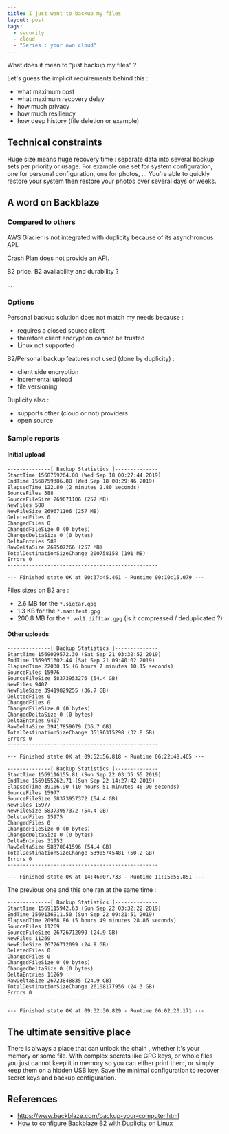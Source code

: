 ```yaml
---
title: I just want to backup my files
layout: post
tags:
  - security
  - cloud
  - "Series : your own cloud"
---
```


What does it mean to "just backup my files" ?

Let's guess the implicit requirements behind this :
- what maximum cost
- what maximum recovery delay
- how much privacy
- how much resiliency
- how deep history (file deletion or example)

## Technical constraints

Huge size means huge recovery time : separate data into several backup sets per priority or usage. For example one set for system configuration, one for personal configuration, one for photos, ... You're able to quickly restore your system then restore your photos over several days or weeks.

## A word on Backblaze

### Compared to others

AWS Glacier is not integrated with duplicity because of its asynchronous API.

Crash Plan does not provide an API.

B2 price.
B2 availability and durability ?

...

### Options

Personal backup solution does not match my needs because :
- requires a closed source client
- therefore client encryption cannot be trusted
- Linux not supported

B2/Personal backup features not used (done by duplicity) :
- client side encryption
- incremental upload
- file versioning

Duplicity also :
- supports other (cloud or not) providers
- open source


### Sample reports

#### Initial upload

    --------------[ Backup Statistics ]--------------
    StartTime 1568759264.08 (Wed Sep 18 00:27:44 2019)
    EndTime 1568759386.88 (Wed Sep 18 00:29:46 2019)
    ElapsedTime 122.80 (2 minutes 2.80 seconds)
    SourceFiles 588
    SourceFileSize 269671106 (257 MB)
    NewFiles 588
    NewFileSize 269671106 (257 MB)
    DeletedFiles 0
    ChangedFiles 0
    ChangedFileSize 0 (0 bytes)
    ChangedDeltaSize 0 (0 bytes)
    DeltaEntries 588
    RawDeltaSize 269507266 (257 MB)
    TotalDestinationSizeChange 200758158 (191 MB)
    Errors 0
    -------------------------------------------------

    --- Finished state OK at 00:37:45.461 - Runtime 00:10:15.079 ---

Files sizes on B2 are :

- 2.6 MB for the `*.sigtar.gpg`
- 1.3 KB for the `*.manifest.gpg`
- 200.8 MB for the `*.vol1.difftar.gpg` (is it compressed / deduplicated ?)

#### Other uploads

    --------------[ Backup Statistics ]--------------
    StartTime 1569029572.30 (Sat Sep 21 03:32:52 2019)
    EndTime 1569051602.44 (Sat Sep 21 09:40:02 2019)
    ElapsedTime 22030.15 (6 hours 7 minutes 10.15 seconds)
    SourceFiles 15976
    SourceFileSize 58373953276 (54.4 GB)
    NewFiles 9407
    NewFileSize 39419829255 (36.7 GB)
    DeletedFiles 0
    ChangedFiles 0
    ChangedFileSize 0 (0 bytes)
    ChangedDeltaSize 0 (0 bytes)
    DeltaEntries 9407
    RawDeltaSize 39417859079 (36.7 GB)
    TotalDestinationSizeChange 35196315298 (32.8 GB)
    Errors 0
    -------------------------------------------------

    --- Finished state OK at 09:52:56.818 - Runtime 06:22:48.465 ---

    --------------[ Backup Statistics ]--------------
    StartTime 1569116155.81 (Sun Sep 22 03:35:55 2019)
    EndTime 1569155262.71 (Sun Sep 22 14:27:42 2019)
    ElapsedTime 39106.90 (10 hours 51 minutes 46.90 seconds)
    SourceFiles 15977
    SourceFileSize 58373957372 (54.4 GB)
    NewFiles 15977
    NewFileSize 58373957372 (54.4 GB)
    DeletedFiles 15975
    ChangedFiles 0
    ChangedFileSize 0 (0 bytes)
    ChangedDeltaSize 0 (0 bytes)
    DeltaEntries 31952
    RawDeltaSize 58370041596 (54.4 GB)
    TotalDestinationSizeChange 53905745481 (50.2 GB)
    Errors 0
    -------------------------------------------------

    --- Finished state OK at 14:46:07.733 - Runtime 11:15:55.851 ---

The previous one and this one ran at the same time :

    --------------[ Backup Statistics ]--------------
    StartTime 1569115942.63 (Sun Sep 22 03:32:22 2019)
    EndTime 1569136911.50 (Sun Sep 22 09:21:51 2019)
    ElapsedTime 20968.86 (5 hours 49 minutes 28.86 seconds)
    SourceFiles 11269
    SourceFileSize 26726712099 (24.9 GB)
    NewFiles 11269
    NewFileSize 26726712099 (24.9 GB)
    DeletedFiles 0
    ChangedFiles 0
    ChangedFileSize 0 (0 bytes)
    ChangedDeltaSize 0 (0 bytes)
    DeltaEntries 11269
    RawDeltaSize 26723848835 (24.9 GB)
    TotalDestinationSizeChange 26108177956 (24.3 GB)
    Errors 0
    -------------------------------------------------

    --- Finished state OK at 09:32:30.829 - Runtime 06:02:20.171 ---


## The ultimate sensitive place

There is always a place that can unlock the chain , whether it's your memory or some file.
With complex secrets like GPG keys, or whole files you just cannot keep it in memory so you can either print them, or simply keep them on a hidden USB key.
Save the minimal configuration to recover secret keys and backup configuration.


## References

- https://www.backblaze.com/backup-your-computer.html
- [How to configure Backblaze B2 with Duplicity on Linux](https://help.backblaze.com/hc/en-us/articles/115001518354-How-to-configure-Backblaze-B2-with-Duplicity-on-Linux)
